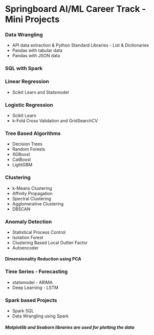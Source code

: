 # Springboard AI/ML Career Track - Mini Projects
### Data Wrangling
* API data extraction & Python Standard Libraries - List & Dictionaries
* Pandas with tabular data
* Pandas with JSON data
### SQL with Spark 
### Linear Regression
* Scikit Learn and Statsmodel
### Logistic Regression
* Scikit Learn
* k-Fold Cross Validation and GridSearchCV
### Tree Based Algorithms
* Decision Trees
* Random Forests
* XGBoost
* CatBoost
* LightGBM
### Clustering
* k-Means Clustering
* Affinity Propagation
* Spectral Clustering
* Agglomerative Clustering
* DBSCAN
### Anomaly Detection
* Statistical Process Control
* Isolation Forest
* Clustering Based Local Outlier Factor 
* Autoencoder
#### Dimensionality Reduction using PCA
### Time Series - Forecasting
* statsmodel - ARIMA
* Deep Learning - LSTM
### Spark based Projects
* Spark SQL
* Data Wrangling using Spark

##### Matplotlib and Seaborn libraries are used for plotting the data